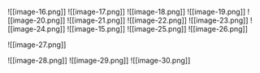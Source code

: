 ![[image-16.png]]
![[image-17.png]]
![[image-18.png]]
![[image-19.png]]
![[image-20.png]]
![[image-21.png]]
![[image-22.png]]
![[image-23.png]]
![[image-24.png]]
![[image-15.png]]
![[image-25.png]]
![[image-26.png]]

![[image-27.png]]

![[image-28.png]]
![[image-29.png]]
![[image-30.png]]
